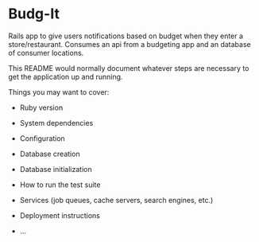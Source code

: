 # Budg-It

Rails app to give users notifications based on budget when they enter a store/restaurant. Consumes an api from a budgeting app and an database of consumer locations.

This README would normally document whatever steps are necessary to get the
application up and running.

Things you may want to cover:

* Ruby version

* System dependencies

* Configuration

* Database creation

* Database initialization

* How to run the test suite

* Services (job queues, cache servers, search engines, etc.)

* Deployment instructions

* ...
